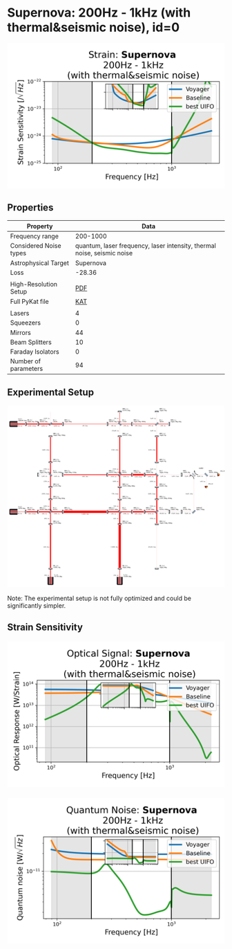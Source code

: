 # Supernova: 200Hz - 1kHz (with thermal&seismic noise), id=0
<p align="center"><img src="strain.png" alt="Plot of Strain" width="666px"></p>

## Properties
| Property                              | Data                                                       |
| ------------------------------------- | ----------------------------------------------------------------- |
| Frequency range                   | 200-1000 |
| Considered Noise types                   | quantum, laser frequency, laser intensity, thermal noise, seismic noise |
| Astrophysical Target                   | Supernova |
| Loss               | -28.36 |
|               |  |
| High-Resolution Setup | [PDF](setup.pdf) |
| Full PyKat file       | [KAT](CFGS_2_-28.36_94_6881675680_0_8549804114.txt) |
|               |  |
| Lasers |  4 |
| Squeezers |  0 |
| Mirrors |  44 |
| Beam Splitters |  10 |
| Faraday Isolators |  0 |
| Number of parameters  | 94 |
## Experimental Setup
<p align="center"><img src="setup.png" alt="setup" width="666px"></p>

Note: The experimental setup is not fully optimized and could be significantly simpler.

## Strain Sensitivity<p align="center"><img src="signal.png" alt="Plot of Signal" width="666px"></p>

<p align="center"><img src="noise.png" alt="Plot of Noise" width="666px"></p>

